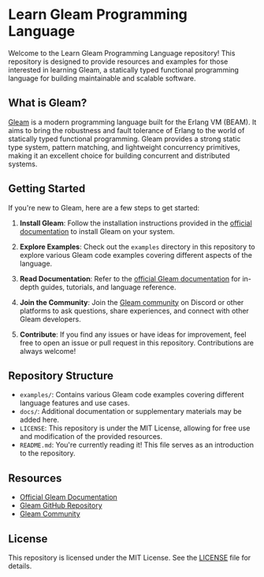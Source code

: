# Learn Gleam Programming Language

Welcome to the Learn Gleam Programming Language repository! This repository is designed to provide resources and examples for those interested in learning Gleam, a statically typed functional programming language for building maintainable and scalable software.

## What is Gleam?

[Gleam](https://gleam.run/) is a modern programming language built for the Erlang VM (BEAM). It aims to bring the robustness and fault tolerance of Erlang to the world of statically typed functional programming. Gleam provides a strong static type system, pattern matching, and lightweight concurrency primitives, making it an excellent choice for building concurrent and distributed systems.

## Getting Started

If you're new to Gleam, here are a few steps to get started:

1. **Install Gleam**: Follow the installation instructions provided in the [official documentation](https://gleam.run/getting-started/installing.html) to install Gleam on your system.

2. **Explore Examples**: Check out the `examples` directory in this repository to explore various Gleam code examples covering different aspects of the language.

3. **Read Documentation**: Refer to the [official Gleam documentation](https://gleam.run/getting-started/index.html) for in-depth guides, tutorials, and language reference.

4. **Join the Community**: Join the [Gleam community](https://gleam.run/community/index.html) on Discord or other platforms to ask questions, share experiences, and connect with other Gleam developers.

5. **Contribute**: If you find any issues or have ideas for improvement, feel free to open an issue or pull request in this repository. Contributions are always welcome!

## Repository Structure

- `examples/`: Contains various Gleam code examples covering different language features and use cases.
- `docs/`: Additional documentation or supplementary materials may be added here.
- `LICENSE`: This repository is under the MIT License, allowing for free use and modification of the provided resources.
- `README.md`: You're currently reading it! This file serves as an introduction to the repository.

## Resources

- [Official Gleam Documentation](https://gleam.run/getting-started/index.html)
- [Gleam GitHub Repository](https://github.com/gleam-lang/gleam)
- [Gleam Community](https://gleam.run/community/index.html)

## License

This repository is licensed under the MIT License. See the [LICENSE](LICENSE) file for details.
